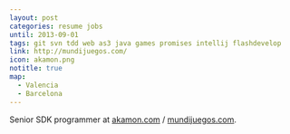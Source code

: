 ```yaml
---
layout: post
categories: resume jobs
until: 2013-09-01
tags: git svn tdd web as3 java games promises intellij flashdevelop
link: http://mundijuegos.com/
icon: akamon.png
notitle: true
map:
  - Valencia
  - Barcelona
---
```


Senior SDK programmer at [akamon.com](http://akamon.com/) / [mundijuegos.com](http://mundijuegos.com/).
